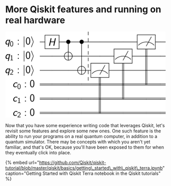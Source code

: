 # More Qiskit features and running on real hardware

![Quantum circuit from the Getting Started with Qiskit Terra notebook](../.gitbook/assets/download-5.png)

Now that you have some experience writing code that leverages Qiskit, let's revisit some features and explore some new ones. One such feature is the ability to run your programs on a real quantum computer, in addition to a quantum simulator. There may be concepts with which you aren't yet familiar, and that's OK, because you'll have been exposed to them for when they eventually click into place.

{% embed url="https://github.com/Qiskit/qiskit-tutorial/blob/master/qiskit/basics/getting\_started\_with\_qiskit\_terra.ipynb" caption="Getting Started with Qiskit Terra notebook in the Qiskit tutorials" %}

